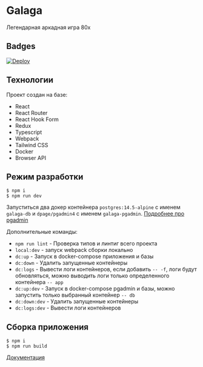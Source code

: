 # Galaga

Легендарная аркадная игра 80х

## Badges

[![Deploy](https://github.com/DVAA-team/galaga/actions/workflows/deploy.yml/badge.svg?branch=main)](https://github.com/DVAA-team/galaga/actions/workflows/deploy.yml)

## Технологии

Проект создан на базе:

- React
- React Router
- React Hook Form
- Redux
- Typescript
- Webpack
- Tailwind CSS
- Docker
- Browser API

## Режим разработки

```
$ npm i
$ npm run dev
```

Запуститься два докер контейнера `postgres:14.5-alpine` c именем `galaga-db` и `dpage/pgadmin4` c именем `galaga-pgadmin`. [Подробнее про pgadmin](https://www.pgadmin.org/screenshots/#9)

Дополнительные команды:

- `npm run lint` - Проверка типов и линтиг всего проекта
- `local:dev` - запуск webpack сборки локально
- `dc:up` - Запуск в docker-compose приложения и базы
- `dc:down` - Удалить запущенные контейнеры
- `dc:logs` - Вывести логи контейнеров, если добавить `-- -f`, логи будут обновляться, можно выводить логи только определенного контейнера `-- app`
- `dc:up:dev` - Запуск в docker-compose pgadmin и базы, можно запустить только выбранный контейнер `-- db`
- `dc:down:dev` - Удалить запущенные контейнеры
- `dc:logs:dev` - Вывести логи контейнеров

## Сборка приложения

```
$ npm i
$ npm run build
```

[Документация](docs/README.md)
